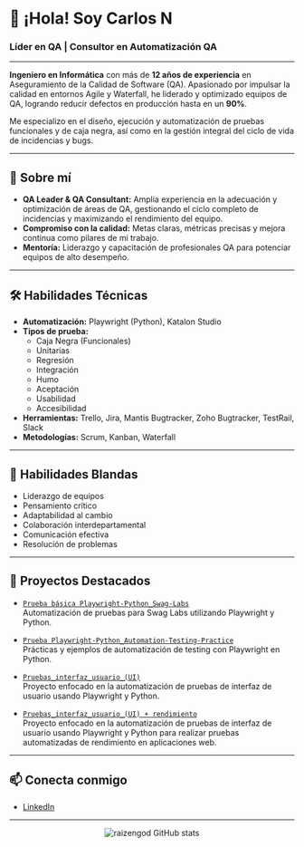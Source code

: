 # 👋 ¡Hola! Soy Carlos N

### **Líder en QA | Consultor en Automatización QA**

---

**Ingeniero en Informática** con más de **12 años de experiencia** en Aseguramiento de la Calidad de Software (QA). Apasionado por impulsar la calidad en entornos Agile y Waterfall, he liderado y optimizado equipos de QA, logrando reducir defectos en producción hasta en un **90%**. 

Me especializo en el diseño, ejecución y automatización de pruebas funcionales y de caja negra, así como en la gestión integral del ciclo de vida de incidencias y bugs.

---

## 🚀 Sobre mí

- **QA Leader & QA Consultant:** Amplia experiencia en la adecuación y optimización de áreas de QA, gestionando el ciclo completo de incidencias y maximizando el rendimiento del equipo.
- **Compromiso con la calidad:** Metas claras, métricas precisas y mejora continua como pilares de mi trabajo.
- **Mentoría:** Liderazgo y capacitación de profesionales QA para potenciar equipos de alto desempeño.

---

## 🛠️ Habilidades Técnicas

- **Automatización:** Playwright (Python), Katalon Studio
- **Tipos de prueba:** 
  - Caja Negra (Funcionales)
  - Unitarias
  - Regresión
  - Integración
  - Humo
  - Aceptación
  - Usabilidad
  - Accesibilidad
- **Herramientas:** Trello, Jira, Mantis Bugtracker, Zoho Bugtracker, TestRail, Slack
- **Metodologías:** Scrum, Kanban, Waterfall

---

## 🤝 Habilidades Blandas

- Liderazgo de equipos
- Pensamiento crítico
- Adaptabilidad al cambio
- Colaboración interdepartamental
- Comunicación efectiva
- Resolución de problemas

---

## 🌟 Proyectos Destacados

- [`Prueba básica Playwright-Python_Swag-Labs`](https://github.com/raizengod/Playwright-Python_Swag-Labs)  
  Automatización de pruebas para Swag Labs utilizando Playwright y Python.

- [`Prueba Playwright-Python_Automation-Testing-Practice`](https://github.com/raizengod/Playwright-Python_Automation-Testing-Practice)  
  Prácticas y ejemplos de automatización de testing con Playwright en Python.
  
- [`Pruebas_interfaz_usuario_(UI)`](https://github.com/raizengod/pruebas_interfaz_usuario_-UI-)  
  Proyecto enfocado en la automatización de pruebas de interfaz de usuario usando Playwright y Python.

- [`Pruebas_interfaz_usuario_(UI) + rendimiento`](https://github.com/raizengod/Playwright-Python_prueba_rendiemiento_basico.git)  
  Proyecto enfocado en la automatización de pruebas de interfaz de usuario usando Playwright y Python para realizar pruebas automatizadas de rendimiento en aplicaciones web.

---

## 📫 Conecta conmigo

- [LinkedIn](http://www.linkedin.com/in/carlosnoriegal)

---

<p align="center">
  <img src="https://github-readme-stats.vercel.app/api?username=raizengod&show_icons=true&theme=radical" alt="raizengod GitHub stats" />
</p>
